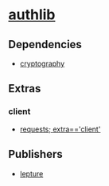 # [authlib](https://pypi.org/project/authlib)

## Dependencies
- [cryptography](packages/c/cryptography.md)


## Extras

### client
- [requests; extra=='client'](packages/r/requests.md)


## Publishers
- [lepture](https://pypi.org/user/lepture)

